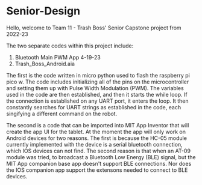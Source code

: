 # Senior-Design

Hello, welcome to Team 11 - Trash Boss' Senior Capstone project from 2022-23

The two separate codes within this project include:
  1. Bluetooth Main PWM App 4-19-23
  2. Trash_Boss_Android.aia

The first is the code written in micro python used to flash the raspberry pi pico w. The code includes initializing all of the pins on the microcontroller and setting them up with Pulse Width Modulation (PWM). The variables used in the code are then established, and then it starts the while loop. If the connection is established on any UART port, it enters the loop. It then constantly searches for UART strings as established in the code, each singifying a different command on the robot. 

The second is a code that can be imported into MIT App Inventor that will create the app UI for the tablet. At the moment the app will only work on Android devices for two reasons. The first is because the HC-05 module currently implemented with the device is a serial bluetooth connection, which IOS devices can not find. The second reason is that when an AT-09 module was tried, to broadcast a Bluetooth Low Energy (BLE) signal, but the MIT App companion base app doesn't support BLE connections. Nor does the IOS companion app support the extensons needed to connect to BLE devices.
